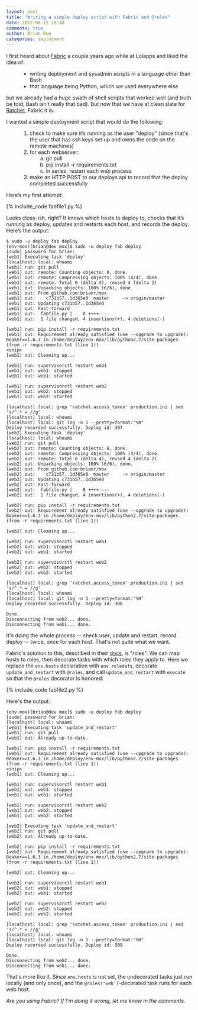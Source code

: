 ```yaml
---
layout: post
title: "Writing a simple deploy script with Fabric and @roles"
date: 2012-08-15 18:48
comments: true
author: Brian Rue
categories: deployment
---
```


I first heard about [Fabric](http://www.fabfile.org) a couple years ago while at Lolapps and liked the idea of:

<ul style="margin-left:40px;">
  <li>writing deployment and sysadmin scripts in a language other than Bash</li>
  <li>that language being Python, which we used everywhere else</li>
</ul>

but we already had a huge swath of shell scripts that worked well (and truth be told, Bash isn’t really that bad). But now that we have at clean slate for [Ratchet](https://ratchet.io), Fabric it is.

I wanted a simple deployment script that would do the following:
  
<ol style="margin-left:40px;">
  <li>check to make sure it’s running as the user "deploy" (since that's the user that has ssh keys set up and owns the code on the remote machines)</li>
  <li>for each webserver:
    <ol style="list-style:lower-alpha;margin-left:20px;">
      <li>git pull
      <li>pip install -r requirements.txt</li>
      <li>in series, restart each web process</li>
    </ol>
  </li>
  <li>make an HTTP POST to our deploys api to record that the deploy completed successfully</li>
</ol>

Here’s my first attempt:

{% include_code fabfile1.py %}

Looks close-ish, right? It knows which hosts to deploy to, checks that it’s running as deploy, updates and restarts each host, and records the deploy. Here’s the output:

```
$ sudo -u deploy fab deploy
(env-mox)[brian@dev mox]$ sudo -u deploy fab deploy
[sudo] password for brian: 
[web1] Executing task 'deploy'
[localhost] local: whoami
[web1] run: git pull
[web1] out: remote: Counting objects: 8, done.
[web1] out: remote: Compressing objects: 100% (4/4), done.
[web1] out: remote: Total 6 (delta 4), reused 4 (delta 2)
[web1] out: Unpacking objects: 100% (6/6), done.
[web1] out: From github.com:brianr/mox
[web1] out:    c731b57..1d365e0  master     -> origin/master
[web1] out: Updating c731b57..1d365e0
[web1] out: Fast-forward
[web1] out:  fabfile.py |    8 ++++----
[web1] out:  1 file changed, 4 insertions(+), 4 deletions(-)

[web1] run: pip install -r requirements.txt
[web1] out: Requirement already satisfied (use --upgrade to upgrade): Beaker==1.6.3 in /home/deploy/env-mox/lib/python2.7/site-packages (from -r requirements.txt (line 1))
<snip>
[web1] out: Cleaning up...

[web1] run: supervisorctl restart web1
[web1] out: web1: stopped
[web1] out: web1: started

[web1] run: supervisorctl restart web2
[web1] out: web2: stopped
[web1] out: web2: started

[localhost] local: grep 'ratchet.access_token' production.ini | sed 's/^.* = //g'
[localhost] local: whoami
[localhost] local: git log -n 1 --pretty=format:"%H"
Deploy recorded successfully. Deploy id: 307
[web2] Executing task 'deploy'
[localhost] local: whoami
[web2] run: git pull
[web2] out: remote: Counting objects: 8, done.
[web2] out: remote: Compressing objects: 100% (4/4), done.
[web2] out: remote: Total 6 (delta 4), reused 4 (delta 2)
[web2] out: Unpacking objects: 100% (6/6), done.
[web2] out: From github.com:brianr/mox
[web2] out:    c731b57..1d365e0  master     -> origin/master
[web2] out: Updating c731b57..1d365e0
[web2] out: Fast-forward
[web2] out:  fabfile.py |    8 ++++----
[web2] out:  1 file changed, 4 insertions(+), 4 deletions(-)

[web2] run: pip install -r requirements.txt
[web2] out: Requirement already satisfied (use --upgrade to upgrade): Beaker==1.6.3 in /home/deploy/env-mox/lib/python2.7/site-packages (from -r requirements.txt (line 1))

[web2] out: Cleaning up...

[web2] run: supervisorctl restart web1
[web2] out: web1: stopped
[web2] out: web1: started

[web2] run: supervisorctl restart web2
[web2] out: web2: stopped
[web2] out: web2: started

[localhost] local: grep 'ratchet.access_token' production.ini | sed 's/^.* = //g'
[localhost] local: whoami
[localhost] local: git log -n 1 --pretty=format:"%H"
Deploy recorded successfully. Deploy id: 308

Done.
Disconnecting from web2... done.
Disconnecting from web1... done.
```

It's doing the whole process -- check user, update and restart, record deploy -- twice, once for each host. That's not quite what we want.

Fabric's solution to this, described in their [docs](http://docs.fabfile.org/en/1.4.3/usage/execution.html), is "roles". We can map hosts to roles, then decorate tasks with which roles they apply to. Here we replace the `env.hosts` declaration with `env.roledefs`, decorate `update_and_restart` with `@roles`, and call `update_and_restart` with `execute` so that the `@roles` decorator is honored:

{% include_code fabfile2.py %}

Here's the output:

```
(env-mox)[brian@dev mox]$ sudo -u deploy fab deploy
[sudo] password for brian: 
[localhost] local: whoami
[web1] Executing task 'update_and_restart'
[web1] run: git pull
[web1] out: Already up-to-date.

[web1] run: pip install -r requirements.txt
[web1] out: Requirement already satisfied (use --upgrade to upgrade): Beaker==1.6.3 in /home/deploy/env-mox/lib/python2.7/site-packages (from -r requirements.txt (line 1))
<snip>
[web1] out: Cleaning up...

[web1] run: supervisorctl restart web1
[web1] out: web1: stopped
[web1] out: web1: started

[web1] run: supervisorctl restart web2
[web1] out: web2: stopped
[web1] out: web2: started

[web2] Executing task 'update_and_restart'
[web2] run: git pull
[web2] out: Already up-to-date.

[web2] run: pip install -r requirements.txt
[web2] out: Requirement already satisfied (use --upgrade to upgrade): Beaker==1.6.3 in /home/deploy/env-mox/lib/python2.7/site-packages (from -r requirements.txt (line 1))

[web2] out: Cleaning up...

[web2] run: supervisorctl restart web1
[web2] out: web1: stopped
[web2] out: web1: started

[web2] run: supervisorctl restart web2
[web2] out: web2: stopped
[web2] out: web2: started

[localhost] local: grep 'ratchet.access_token' production.ini | sed 's/^.* = //g'
[localhost] local: whoami
[localhost] local: git log -n 1 --pretty=format:"%H"
Deploy recorded successfully. Deploy id: 309

Done.
Disconnecting from web2... done.
Disconnecting from web1... done.
```

That's more like it. Since `env.hosts` is not set, the undecorated tasks just run locally (and only once), and the `@roles('web')`-decorated task runs for each web host.

*Are you using Fabric? If I'm doing it wrong, let me know in the comments.*
